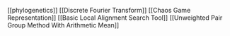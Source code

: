 [[phylogenetics]]
[[Discrete Fourier Transform]]
[[Chaos Game Representation]]
[[Basic Local Alignment Search Tool]]
[[Unweighted Pair Group Method With Arithmetic Mean]]
